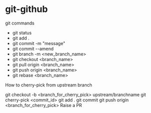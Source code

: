 # git-github

git commands
* git status
* git add .
* git commit -m "message"
* git commit --amend
* git branch -m <new_branch_name>
* git checkout <branch_name>
* git pull origin <branch_name>
* git push origin <branch_name>
* git rebase <branch_name>


How to cherry-pick from upstream branch

git checkout -b <branch_for_cherry_pick> upstream/branchname
git cherry-pick <commit_id> 
git add .
git commit 
git push origin <branch_for_cherry_pick>
Raise a PR
